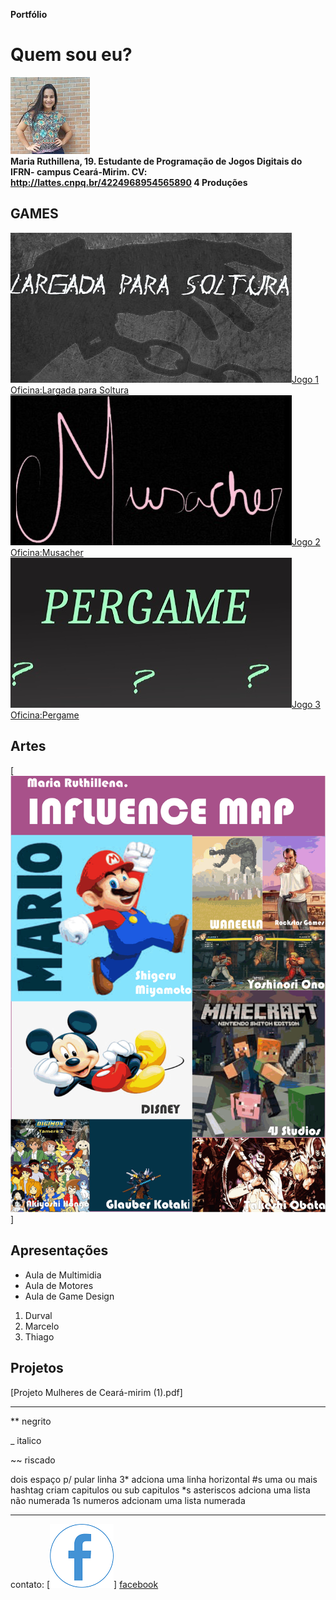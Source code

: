 
 **Portfólio**

# Quem sou eu?
![](per.jpg)  
**Maria Ruthillena, 19. Estudante de Programação de Jogos Digitais do IFRN- campus Ceará-Mirim.
CV: http://lattes.cnpq.br/4224968954565890  4 Produções**



## GAMES

![](largada.jpg)[Jogo 1 Oficina:Largada para Soltura](https://ruthimaria01.github.io/largada/)  
![](musacher.jpg)[Jogo 2 Oficina:Musacher](https://ruthimaria01.github.io/musacher/)  
![](pergamepot.jpg)[Jogo 3 Oficina:Pergame](https://eliciaa.github.io/Pergame/)  


## Artes
[![](1.png)]
## Apresentações
* Aula de Multimidia
* Aula de Motores
* Aula de Game Design

1. Durval
2. Marcelo
3. Thiago

## Projetos  
[Projeto Mulheres de Ceará-mirim (1).pdf]

* * *

** negrito

_ italico

~~ riscado  

   dois espaço p/ pular linha
 3* adciona uma linha horizontal
 #s uma ou mais hashtag criam capitulos ou sub capitulos
 *s asteriscos adciona uma lista não numerada
 1s numeros adcionam uma lista numerada
 
 * * *
contato:
[![](face.png)] [facebook](https://web.facebook.com/maria.ruthillena)  
